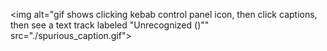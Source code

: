 
<img alt="gif shows clicking kebab control panel icon, then click captions, then see a text track labeled \"Unrecognized ()\"" src="./spurious_caption.gif">
